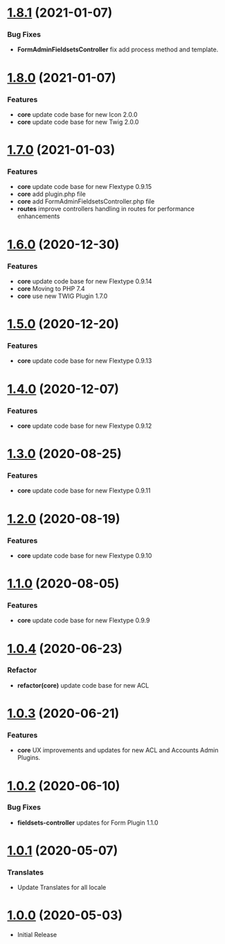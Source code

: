 <a name="1.8.1"></a>
# [1.8.1](https://github.com/flextype-plugins/form-admin/compare/v1.8.0...v1.8.1) (2021-01-07)

### Bug Fixes

* **FormAdminFieldsetsController** fix add process method and template.

<a name="1.8.0"></a>
# [1.8.0](https://github.com/flextype-plugins/form-admin/compare/v1.7.0...v1.8.0) (2021-01-07)

### Features

* **core** update code base for new Icon 2.0.0
* **core** update code base for new Twig 2.0.0

<a name="1.7.0"></a>
# [1.7.0](https://github.com/flextype-plugins/form-admin/compare/v1.6.0...v1.7.0) (2021-01-03)

### Features

* **core** update code base for new Flextype 0.9.15
* **core** add plugin.php file
* **core** add FormAdminFieldsetsController.php file
* **routes** improve controllers handling in routes for performance enhancements

<a name="1.6.0"></a>
# [1.6.0](https://github.com/flextype-plugins/form-admin/compare/v1.5.0...v1.6.0) (2020-12-30)

### Features

* **core** update code base for new Flextype 0.9.14
* **core** Moving to PHP 7.4
* **core** use new TWIG Plugin 1.7.0

<a name="1.5.0"></a>
# [1.5.0](https://github.com/flextype-plugins/form-admin/compare/v1.4.0...v1.5.0) (2020-12-20)

### Features

* **core** update code base for new Flextype 0.9.13

<a name="1.4.0"></a>
# [1.4.0](https://github.com/flextype-plugins/form-admin/compare/v1.3.0...v1.4.0) (2020-12-07)

### Features

* **core** update code base for new Flextype 0.9.12

<a name="1.3.0"></a>
# [1.3.0](https://github.com/flextype-plugins/form-admin/compare/v1.2.0...v1.3.0) (2020-08-25)

### Features

* **core** update code base for new Flextype 0.9.11

<a name="1.2.0"></a>
# [1.2.0](https://github.com/flextype-plugins/form-admin/compare/v1.1.0...v1.2.0) (2020-08-19)

### Features

* **core** update code base for new Flextype 0.9.10

<a name="1.1.0"></a>
# [1.1.0](https://github.com/flextype-plugins/form-admin/compare/v1.0.3...v1.1.0) (2020-08-05)

### Features

* **core** update code base for new Flextype 0.9.9

<a name="1.0.4"></a>
# [1.0.4](https://github.com/flextype-plugins/form-admin/compare/v1.0.3...v1.0.4) (2020-06-23)

### Refactor

* **refactor(core)** update code base for new ACL

<a name="1.0.3"></a>
# [1.0.3](https://github.com/flextype-plugins/form-admin/compare/v1.0.2...v1.0.3) (2020-06-21)

### Features

* **core** UX improvements and updates for new ACL and Accounts Admin Plugins.

<a name="1.0.2"></a>
# [1.0.2](https://github.com/flextype-plugins/form-admin/compare/v1.0.1...v1.0.2) (2020-06-10)

### Bug Fixes

* **fieldsets-controller** updates for Form Plugin 1.1.0

<a name="1.0.1"></a>
# [1.0.1](https://github.com/flextype-plugins/form-admin/compare/v1.0.0...v1.0.1) (2020-05-07)

### Translates

* Update Translates for all locale

<a name="1.0.0"></a>
# [1.0.0](https://github.com/flextype-plugins/form-admin) (2020-05-03)
* Initial Release
